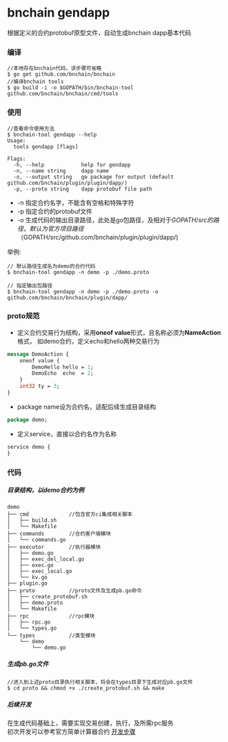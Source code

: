 
# bnchain gendapp
根据定义的合约protobuf原型文件，自动生成bnchain dapp基本代码

### 编译
```
//本地存在bnchain代码，该步骤可省略
$ go get github.com/bnchain/bnchain
//编译bnchain tools
$ go build -i -o $GOPATH/bin/bnchain-tool github.com/bnchain/bnchain/cmd/tools
```

### 使用
```
//查看命令使用方法
$ bnchain-tool gendapp --help
Usage:
  tools gendapp [flags]

Flags:
  -h, --help            help for gendapp
  -n, --name string     dapp name
  -o, --output string   go package for output (default github.com/bnchain/plugin/plugin/dapp/)
  -p, --proto string    dapp protobuf file path
```
* -n 指定合约名字，不能含有空格和特殊字符
* -p 指定合约的protobuf文件
* -o 生成代码的输出目录路径，此处是go包路径，及相对于$GOPATH/src的路径，
默认为官方项目路径（$GOPATH/src/github.com/bnchain/plugin/plugin/dapp/)

举例:
```
// 默认路径生成名为demo的合约代码
$ bnchain-tool gendapp -n demo -p ./demo.proto

// 指定输出包路径
$ bnchain-tool gendapp -n demo -p ./demo.proto -o github.com/bnchain/bnchain/plugin/dapp/

```
### proto规范
* 定义合约交易行为结构，采用**oneof value**形式，且名称必须为**NameAction**格式，
如demo合约，定义echo和hello两种交易行为
```proto
message DemoAction {
    oneof value {
        DemoHello hello = 1;
        DemoEcho  echo  = 2;
    }
    int32 ty = 3;
}
``` 
* package name设为合约名，适配后续生成目录结构
```proto
package demo;
```

* 定义service，直接以合约名作为名称
```proto
service demo {
}
```




### 代码
##### 目录结构，以demo合约为例
```
demo
├── cmd             //包含官方ci集成相关脚本
│   ├── build.sh
│   └── Makefile
├── commands        //合约客户端模块
│   └── commands.go
├── executor        //执行器模块
│   ├── demo.go                 
│   ├── exec_del_local.go       
│   ├── exec.go
│   ├── exec_local.go       
│   └── kv.go
├── plugin.go
├── proto           //proto文件及生成pb.go命令
│   ├── create_protobuf.sh
│   ├── demo.proto
│   └── Makefile
├── rpc             //rpc模块
│   ├── rpc.go
│   └── types.go
└── types           //类型模块
    └── demo
        └── demo.go

```
##### 生成pb.go文件
```
//进入到上述proto目录执行相关脚本，将会在types目录下生成对应pb.go文件
$ cd proto && chmod +x ./create_protobuf.sh && make
```

##### 后续开发   
在生成代码基础上，需要实现交易创建，执行，及所需rpc服务<br/>
初次开发可以参考官方简单计算器合约
[开发步骤](https://github.com/bnchain/bnchain/blob/master/cmd/tools/doc/gencalculator.md)

